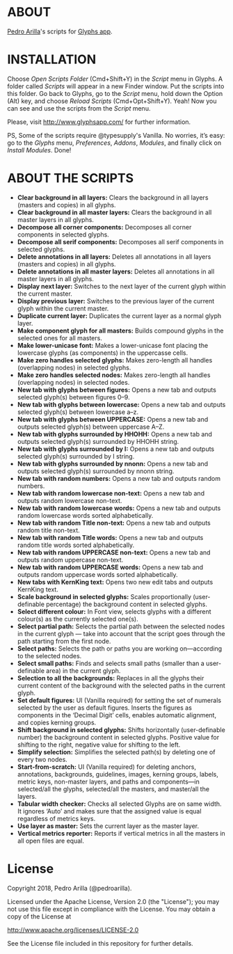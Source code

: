 # ABOUT

[Pedro Arilla](http://pedroarilla.com)'s scripts for [Glyphs app](http://glyphsapp.com/).

# INSTALLATION

Choose *Open Scripts Folder* (Cmd+Shift+Y) in the *Script* menu in Glyphs. A folder called *Scripts* will appear in a new Finder window. Put the scripts into this folder. Go back to Glyphs, go to the *Script* menu, hold down the Option (Alt) key, and choose *Reload Scripts* (Cmd+Opt+Shift+Y). Yeah! Now you can see and use the scripts from the *Script* menu.

Please, visit http://www.glyphsapp.com/ for further information.

PS, Some of the scripts require @typesupply's Vanilla. No worries, it’s easy: go to the *Glyphs* menu, *Preferences*, *Addons*, *Modules*, and finally click on  *Install Modules*. Done!

# ABOUT THE SCRIPTS
* **Clear background in all layers:** Clears the background in all layers (masters and copies) in all glyphs.
* **Clear background in all master layers:** Clears the background in all master layers in all glyphs.
* **Decompose all corner components:** Decomposes all corner components in selected glyphs.
* **Decompose all serif components:** Decomposes all serif components in selected glyphs.
* **Delete annotations in all layers:** Deletes all annotations in all layers (masters and copies) in all glyphs.
* **Delete annotations in all master layers:** Deletes all annotations in all master layers in all glyphs.
* **Display next layer:** Switches to the next layer of the current glyph within the current master.
* **Display previous layer:** Switches to the previous layer of the current glyph within the current master.
* **Duplicate current layer:** Duplicates the current layer as a normal glyph layer.
* **Make component glyph for all masters:** Builds compound glyphs in the selected ones for all masters.
* **Make lower-unicase font:** Makes a lower-unicase font placing the lowercase glyphs (as components) in the uppercasse cells.
* **Make zero handles selected glyphs:** Makes zero-length all handles (overlapping nodes) in selected glyphs.
* **Make zero handles selected nodes:** Makes zero-length all handles (overlapping nodes) in selected nodes.
* **New tab with glyphs between figures:** Opens a new tab and outputs selected glyph(s) between figures 0–9.
* **New tab with glyphs between lowercase:** Opens a new tab and outputs selected glyph(s) between lowercase a–z.
* **New tab with glyphs between UPPERCASE:** Opens a new tab and outputs selected glyph(s) between uppercase A–Z.
* **New tab with glyphs surrounded by HHOHH:** Opens a new tab and outputs selected glyph(s) surrounded by HHOHH string.
* **New tab with glyphs surrounded by I:** Opens a new tab and outputs selected glyph(s) surrounded by I string.
* **New tab with glyphs surrounded by nnonn:** Opens a new tab and outputs selected glyph(s) surrounded by nnonn string.
* **New tab with random numbers:** Opens a new tab and outputs random numbers.
* **New tab with random lowercase non-text:** Opens a new tab and outputs random lowercase non-text.
* **New tab with random lowercase words:** Opens a new tab and outputs random lowercase words sorted alphabetically.
* **New tab with random Title non-text:** Opens a new tab and outputs random title non-text.
* **New tab with random Title words:** Opens a new tab and outputs random title words sorted alphabetically.
* **New tab with random UPPERCASE non-text:** Opens a new tab and outputs random uppercase non-text.
* **New tab with random UPPERCASE words:** Opens a new tab and outputs random uppercase words sorted alphabetically.
* **New tabs with KernKing text:** Opens two new edit tabs and outputs KernKing text.
* **Scale background in selected glyphs:** Scales proportionally (user-definable percentage) the background content in selected glyphs.
* **Select different colour:** In Font view, selects glyphs with a different colour(s) as the currently selected one(s).
* **Select partial path:** Selects the partial path between the selected nodes in the current glyph — take into account that the script goes through the path starting from the first node.
* **Select paths:** Selects the path or paths you are working on—according to the selected nodes.
* **Select small paths:** Finds and selects small paths (smaller than a user-definable area) in the current glyph.
* **Selection to all the backgrounds:** Replaces in all the glyphs their current content of the background with the selected paths in the current glyph.
* **Set default figures:** UI (Vanilla required) for setting the set of numerals selected by the user as default figures. Inserts the figures as components in the ‘Decimal Digit’ cells, enables automatic alignment, and copies kerning groups.
* **Shift background in selected glyphs:** Shifts horizontally (user-definable number) the background content in selected glyphs. Positive value for shifting to the right, negative value for shifting to the left.
* **Simplify selection:** Simplifies the selected path(s) by deleting one of every two nodes.
* **Start-from-scratch:** UI (Vanilla required) for deleting anchors, annotations, backgrounds, guidelines, images, kerning groups, labels, metric keys, non-master layers, and paths and components—in selected/all the glyphs, selected/all the masters, and master/all the layers.
* **Tabular width checker:** Checks all selected Glyphs are on same width. It ignores ‘Auto’ and makes sure that the assigned value is equal regardless of metrics keys.
* **Use layer as master:** Sets the current layer as the master layer.
* **Vertical metrics reporter:** Reports if vertical metrics in all the masters in all open files are equal.

# License

Copyright 2018, Pedro Arilla (@pedroarilla).

Licensed under the Apache License, Version 2.0 (the "License");
you may not use this file except in compliance with the License.
You may obtain a copy of the License at

http://www.apache.org/licenses/LICENSE-2.0

See the License file included in this repository for further details.
